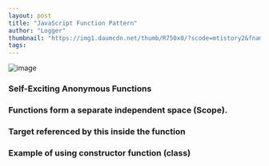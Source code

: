 ```yaml
---
layout: post
title: "JavaScript Function Pattern"
author: "Logger"
thumbnail: "https://img1.daumcdn.net/thumb/R750x0/?scode=mtistory2&fname=https%3A%2F%2Ft1.daumcdn.net%2Fcfile%2Ftistory%2F2676BF3A56A00FDF03"
tags: 
---
```



![image](https://t1.daumcdn.net/cfile/tistory/2676BF3A56A00FDF03)

### Self-Exciting Anonymous Functions

### Functions form a separate independent space (Scope).

### Target referenced by this inside the function

### Example of using constructor function (class)